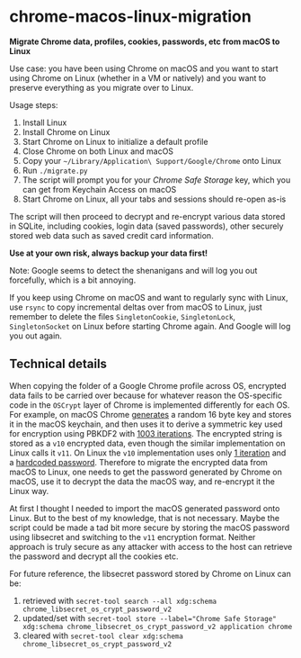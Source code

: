 # chrome-macos-linux-migration
**Migrate Chrome data, profiles, cookies, passwords, etc from macOS to Linux**

Use case: you have been using Chrome on macOS and you want to start using
Chrome on Linux (whether in a VM or natively) and you want to preserve
everything as you migrate over to Linux.

Usage steps:
1. Install Linux
2. Install Chrome on Linux
3. Start Chrome on Linux to initialize a default profile
4. Close Chrome on both Linux and macOS
5. Copy your `~/Library/Application\ Support/Google/Chrome` onto Linux
6. Run `./migrate.py`
7. The script will prompt you for your *Chrome Safe Storage* key, which you
   can get from Keychain Access on macOS
8. Start Chrome on Linux, all your tabs and sessions should re-open as-is

The script will then proceed to decrypt and re-encrypt various data stored in
SQLite, including cookies, login data (saved passwords), other securely stored
web data such as saved credit card information.

**Use at your own risk, always backup your data first!**

Note: Google seems to detect the shenanigans and will log you out forcefully,
which is a bit annoying.

If you keep using Chrome on macOS and want to regularly sync with Linux, use
`rsync` to copy incremental deltas over from macOS to Linux, just remember to
delete the files `SingletonCookie`, `SingletonLock`, `SingletonSocket` on
Linux before starting Chrome again. And Google will log you out again.

## Technical details

When copying the folder of a Google Chrome profile across OS, encrypted data
fails to be carried over because for whatever reason the OS-specific code in
the `OSCrypt` layer of Chrome is implemented differently for each OS. For
example, on macOS Chrome [generates](https://source.chromium.org/chromium/chromium/src/+/main:components/os_crypt/sync/keychain_password_mac.mm;drc=34ad7f3844f882baf3d31a6bc6e300acaa0e3fc8;bpv=0;bpt=1;l=41)
a random 16 byte key and stores it in the macOS keychain, and then uses it to derive a symmetric key used for encryption
using PBKDF2 with [1003 iterations](https://source.chromium.org/chromium/chromium/src/+/main:components/os_crypt/sync/os_crypt_mac.mm;drc=f7e7492036eb4d974b0af952b65e161dea4297f9;bpv=0;bpt=1;l=39).
The encrypted string is stored as a `v10` encrypted data, even though the
similar implementation on Linux calls it `v11`.
On Linux the `v10` implementation uses only [1 iteration](https://source.chromium.org/chromium/chromium/src/+/main:components/os_crypt/sync/os_crypt_linux.cc;drc=f7e7492036eb4d974b0af952b65e161dea4297f9;bpv=0;bpt=1;l=35)
and a [hardcoded password](https://source.chromium.org/chromium/chromium/src/+/main:components/os_crypt/sync/os_crypt_linux.cc;l=316;drc=f7e7492036eb4d974b0af952b65e161dea4297f9;bpv=0;bpt=1).
Therefore to migrate the encrypted data from macOS to Linux, one needs to get
the password generated by Chrome on macOS, use it to decrypt the data the macOS
way, and re-encrypt it the Linux way.

At first I thought I needed to import the macOS generated password onto Linux.
But to the best of my knowledge, that is not necessary. Maybe the script
could be made a tad bit more secure by storing the macOS password using
libsecret and switching to the `v11` encryption format. Neither approach
is truly secure as any attacker with access to the host can retrieve the
password and decrypt all the cookies etc.

For future reference, the libsecret password stored by Chrome on Linux can be:
1. retrieved with `secret-tool search --all xdg:schema chrome_libsecret_os_crypt_password_v2`
2. updated/set with `secret-tool store --label="Chrome Safe Storage" xdg:schema chrome_libsecret_os_crypt_password_v2 application chrome`
3. cleared with `secret-tool clear xdg:schema chrome_libsecret_os_crypt_password_v2`
